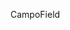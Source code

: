 <span data-ttu-id="f3b07-101">Campo</span><span class="sxs-lookup"><span data-stu-id="f3b07-101">Field</span></span>
